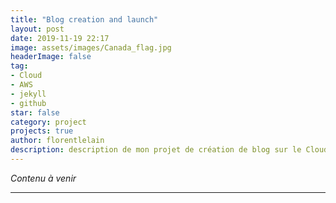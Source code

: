 ```yaml
---
title: "Blog creation and launch"
layout: post
date: 2019-11-19 22:17
image: assets/images/Canada_flag.jpg
headerImage: false
tag:
- Cloud
- AWS
- jekyll
- github
star: false
category: project
projects: true
author: florentlelain
description: description de mon projet de création de blog sur le Cloud AWS
---
```


*Contenu à venir*

---
